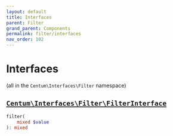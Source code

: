 ```yaml
---
layout: default
title: Interfaces
parent: Filter
grand_parent: Components
permalink: filter/interfaces
nav_order: 102
---
```




# Interfaces

(all in the `Centum\Interfaces\Filter` namespace)



## [`Centum\Interfaces\Filter\FilterInterface`](https://github.com/SidRoberts/centum/blob/development/src/Interfaces/Filter/FilterInterface.php)

```php
filter(
    mixed $value
): mixed
```
